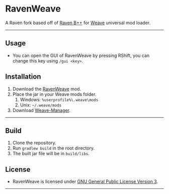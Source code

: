 # RavenWeave
A Raven fork based off of [Raven B++](https://github.com/K-ov/Raven-bPLUS) for [Weave](https://github.com/Weave-MC) universal mod loader.

---

## Usage
- You can open the GUI of RavenWeave by pressing RShift, you can change this key using `/gui <key>`.

## Installation
1. Download the [RavenWeave](https://github.com/PianoPenguin471/RavenWeave/releases) mod.
2. Place the jar in your Weave mods folder.
   1. Windows: `%userprofile%\.weave\mods`
   2. Unix: `~/.weave/mods`
3. Download [Weave-Manager](https://github.com/exejar/Weave-Manager/releases).

---

## Build
1. Clone the repository.
2. Run `gradlew build` in the root directory.
3. The built jar file will be in `build/libs`.

## License
- RavenWeave is licensed under [GNU General Public License Version 3](https://github.com/PianoPenguin471/RavenWeave/blob/main/LICENSE).

---
